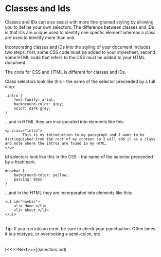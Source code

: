 
# Classes and Ids

Classes and IDs can also assist with more fine-grained styling by allowing you to define your own selectors. The difference between classes and IDs is that IDs are unique used to identify one specfic element whereas a class are used to identify more than one.

Incorporating classes and IDs into the styling of your document includes two steps: first, some CSS code must be added to your stylesheet; second, some HTML code that refers to the CSS must be added to your HTML document. 

The code for CSS and HTML is different for classes and IDs.

Class selectors look like this - the name of the selector preceeded by a full stop:

```
.intro {
	font-family: arial;
	background-color: grey;
	color: dark grey;
}
```

...and in HTML they are incorporated into elements like this:

```
<p class="intro">
		This is my introduction to my paragraph and I want to be distinguished from the rest of my content so I will add it as a class and note where the intros are found in my HTML.
</p>
```

Id selectors look like this in the CSS - the name of the selector preceeded by a hashmark:

```
#navbar {
	background-color: yellow;
	passing: 80px
}
```

...and in the HTML they are incorporated into elements like this:

```
<ul id="navbar">
	<li> Home </li>
	<li> About </li>
</ul>
```
<br/>
Tip: If you run into an error, be sure to check your punctuation. Often times it is a mistype, or overlooking a semi-colon, etc.
<br/>
<br/>
<br/>
[<<<Previous<<<](filter.md) | [>>>Next>>>](selectors.md)